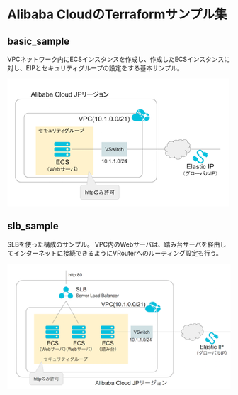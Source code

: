 # Alibaba CloudのTerraformサンプル集
## basic_sample
VPCネットワーク内にECSインスタンスを作成し、作成したECSインスタンスに対し、EIPとセキュリティグループの設定をする基本サンプル。

![basic_sample](image/architecture_basic_sample.png)

## slb_sample
SLBを使った構成のサンプル。
VPC内のWebサーバは、踏み台サーバを経由してインターネットに接続できるようにVRouterへのルーティング設定も行う。

![slb_sample](image/architecture_slb_sample.png)
